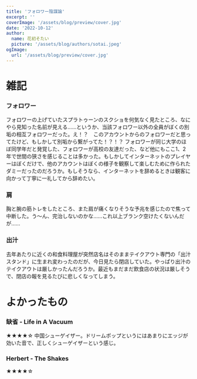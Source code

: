 ```yaml
---
title: 'フォロワー陰謀論'
excerpt: ''
coverImage: '/assets/blog/preview/cover.jpg'
date: '2022-10-12'
author:
  name: 花初そたい
  picture: '/assets/blog/authors/sotai.jpeg'
ogImage:
  url: '/assets/blog/preview/cover.jpg'
---
```

# 雑記
### フォロワー
フォロワーの上げていたスプラトゥーンのスクショを何気なく見たところ、なにやら見知った名前が見える……というか、当該フォロワー以外の全員がぼくの別垢の相互フォロワーだった。え！？　このアカウントからのフォロワーだと思ってたけど、もしかして別垢から繋がってた！？！？
フォロワーが同じ大学のほぼ同学年だと発覚した、フォロワーが高校の友達だった、など他にもここ1、2年で世間の狭さを感じることは多かった。もしかしてインターネットのプレイヤーはぼくだけで、他のアカウントはぼくの様子を観察して楽しむために作られたダミーだったのだろうか。もしそうなら、インターネットを辞めるときは観客に向かって丁寧に一礼してから辞めたい。

### 肩
胸と腕の筋トレをしたところ、また肩が痛くなりそうな予兆を感じたので焦って中断した。う～ん、完治しないのかな……これ以上ブランク空けたくないんだが……

### 出汁
去年あたりに近くの和食料理屋が突然店名はそのままテイクアウト専門の「出汁スタンド」に生まれ変わったのだが、今日見たら閉店していた。やっぱり出汁のテイクアウトは厳しかったんだろうか。最近もまだまだ飲食店の状況は厳しそうで、閉店の報を見るたびに悲しくなってしまう。

# よかったもの
### 缺省 - Life in A Vacuum
★★★★☆
中国シューゲイザー。ドリームポップというにはあまりにエッジが効いた音で、正しくシューゲイザーという感じ。

### Herbert - The Shakes
★★★★☆